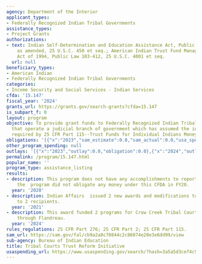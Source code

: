 ```yaml
---
agency: Department of the Interior
applicant_types:
- Federally Recognized Indian Tribal Governments
assistance_types:
- Project Grants
authorizations:
- text: Indian Self-Determination and Education Assistance Act, Public Law 93-638,
    as amended, 25 U.S.C. 450 et seq.; American Indian Trust Fund Management Reform
    Act of 1994, Public Law 103-412, 25 U.S.C. 4001 et seq.
  url: null
beneficiary_types:
- American Indian
- Federally Recognized Indian Tribal Governments
categories:
- Income Security and Social Services - Indian Services
cfda: '15.147'
fiscal_year: '2024'
grants_url: https://grants.gov/search-grants?cfda=15.147
is_subpart_f: 0
layout: program
objective: To provide grant funds to Federally Recognized Indian Tribal Governments
  that operate a judicial branch of government which has assumed the increased responsibilities
  required by 25 CFR Part 115--Trust Funds for Individual Indians Money accounts.
obligations: '[{"x":"2023","sam_estimate":0.0,"sam_actual":0.0,"usa_spending_actual":662636.0},{"x":"2024","sam_estimate":0.0,"sam_actual":683967.0,"usa_spending_actual":683967.31},{"x":"2025","sam_estimate":0.0,"sam_actual":500000.0,"usa_spending_actual":0.0}]'
other_program_spending: null
outlays: '[{"x":"2023","outlay":0.0,"obligation":0.0},{"x":"2024","outlay":336855.0,"obligation":433967.31},{"x":"2025","outlay":0.0,"obligation":0.0}]'
permalink: /program/15.147.html
popular_name: ''
program_type: assistance_listing
results:
- description: This program does not have any accomplishments to report for FY20 because
    the  program did not obligate any money under this CFDA in FY20.
  year: '2020'
- description: Indian Affairs  issued 2 new awards and modifications to existing awards
    to 2 recipients.
  year: '2021'
- description: This award funded 2 programs for Crow Creek Tribal Court ICWA contract
    through Flandreau.
  year: '2024'
rules_regulations: 25 CFR Part 276; 25 CFR Part 2; 25 CFR Part 115.
sam_url: https://sam.gov/fal/cb9a2a8c70844c2c86074e20e3e6dd99/view
sub-agency: Bureau of Indian Education
title: Tribal Courts Trust Reform Initiative
usaspending_url: https://www.usaspending.gov/search/?hash=3a5a5d3cef4c9f4ef77f8a5cb05b2c7f
---
```

